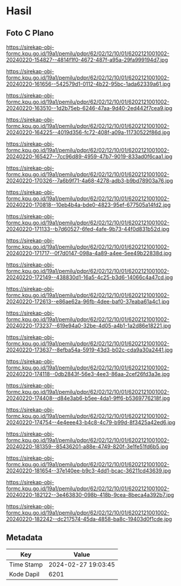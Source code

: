 # Hasil

## Foto C Plano

https://sirekap-obj-formc.kpu.go.id/19a1/pemilu/pdpr/62/02/12/10/01/6202121001002-20240220-154827--4814f1f0-4672-487f-a95a-29fa999194d7.jpg

https://sirekap-obj-formc.kpu.go.id/19a1/pemilu/pdpr/62/02/12/10/01/6202121001002-20240220-161656--542579d1-0112-4b22-95bc-1ada62339a61.jpg

https://sirekap-obj-formc.kpu.go.id/19a1/pemilu/pdpr/62/02/12/10/01/6202121001002-20240220-163510--1d2b75eb-6246-47aa-9d40-2ed442f7cea9.jpg

https://sirekap-obj-formc.kpu.go.id/19a1/pemilu/pdpr/62/02/12/10/01/6202121001002-20240220-164225--4019d356-fc72-408f-a09a-11730522f86d.jpg

https://sirekap-obj-formc.kpu.go.id/19a1/pemilu/pdpr/62/02/12/10/01/6202121001002-20240220-165427--7cc96d89-4959-47b7-9019-833ad0f6caa1.jpg

https://sirekap-obj-formc.kpu.go.id/19a1/pemilu/pdpr/62/02/12/10/01/6202121001002-20240220-170326--7a6b9f71-4a68-4278-adb3-b9bd78903a76.jpg

https://sirekap-obj-formc.kpu.go.id/19a1/pemilu/pdpr/62/02/12/10/01/6202121001002-20240220-170818--10eb4b4a-bde0-4823-95ef-677505a14fd2.jpg

https://sirekap-obj-formc.kpu.go.id/19a1/pemilu/pdpr/62/02/12/10/01/6202121001002-20240220-171133--b7d60527-6fed-4afe-9b73-44f0d831b52d.jpg

https://sirekap-obj-formc.kpu.go.id/19a1/pemilu/pdpr/62/02/12/10/01/6202121001002-20240220-171717--0f7d0147-098a-4a89-a4ee-5ee49b22838d.jpg

https://sirekap-obj-formc.kpu.go.id/19a1/pemilu/pdpr/62/02/12/10/01/6202121001002-20240220-172149--438830d1-16a5-4c25-b3d6-14066c4a47cd.jpg

https://sirekap-obj-formc.kpu.go.id/19a1/pemilu/pdpr/62/02/12/10/01/6202121001002-20240220-172613--e86ae62a-96fb-4dee-baf0-37eaba61a4c1.jpg

https://sirekap-obj-formc.kpu.go.id/19a1/pemilu/pdpr/62/02/12/10/01/6202121001002-20240220-173237--619e94a0-32be-4d05-a4b1-1a2d86e18221.jpg

https://sirekap-obj-formc.kpu.go.id/19a1/pemilu/pdpr/62/02/12/10/01/6202121001002-20240220-173637--8efba54a-5919-43d3-b02c-cda9a30a2441.jpg

https://sirekap-obj-formc.kpu.go.id/19a1/pemilu/pdpr/62/02/12/10/01/6202121001002-20240220-174118--0db2843f-56e3-4ee3-86aa-2cef26fd3a3e.jpg

https://sirekap-obj-formc.kpu.go.id/19a1/pemilu/pdpr/62/02/12/10/01/6202121001002-20240220-174408--d84e3ab6-b5ee-4da1-9ff6-b5369776218f.jpg

https://sirekap-obj-formc.kpu.go.id/19a1/pemilu/pdpr/62/02/12/10/01/6202121001002-20240220-174754--4e4eee43-b4c8-4c79-b99d-8f3425a42ed6.jpg

https://sirekap-obj-formc.kpu.go.id/19a1/pemilu/pdpr/62/02/12/10/01/6202121001002-20240220-181359--85436201-a88e-4749-820f-3e1fe51fd6b5.jpg

https://sirekap-obj-formc.kpu.go.id/19a1/pemilu/pdpr/62/02/12/10/01/6202121001002-20240220-181654--37e140ee-b9c3-4dd1-bcac-36211cd43639.jpg

https://sirekap-obj-formc.kpu.go.id/19a1/pemilu/pdpr/62/02/12/10/01/6202121001002-20240220-182122--3e463830-098b-418b-9cea-8beca4a392b7.jpg

https://sirekap-obj-formc.kpu.go.id/19a1/pemilu/pdpr/62/02/12/10/01/6202121001002-20240220-182242--dc217574-45da-4858-ba8c-19403d0f1cde.jpg


## Metadata

| Key        | Value               |
| ---------- | ------------------- |
| Time Stamp | 2024-02-27 19:03:45 |
| Kode Dapil | 6201                |



